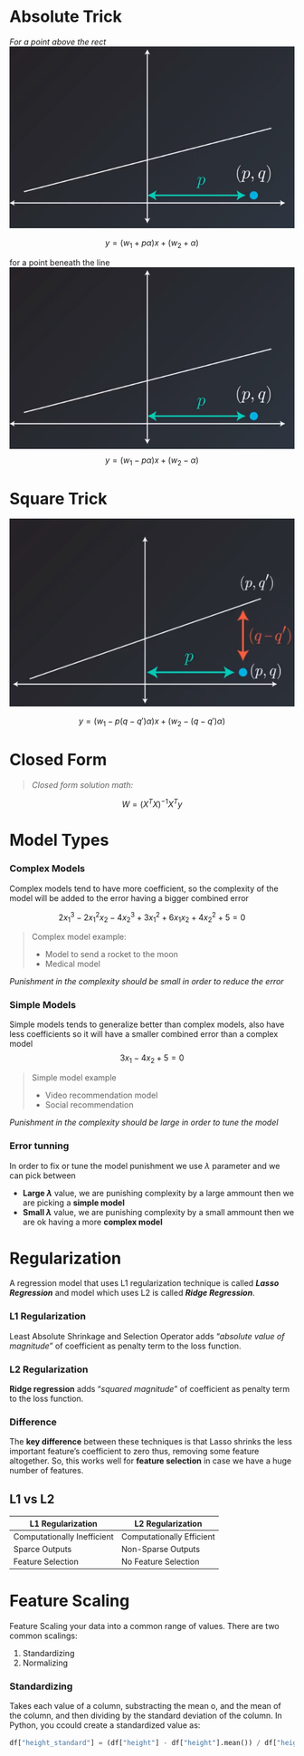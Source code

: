 # Absolute Trick
*For a point above the rect*
![enter image description here](https://github.com/steelcolosus/udacity-datascience/blob/master/images/below.png?raw=true)

$$
y = (w_1 + p\alpha)x + (w_2 + \alpha)
$$

for a point beneath the line
![Beneath](https://github.com/steelcolosus/udacity-datascience/blob/master/images/below.png?raw=true)
$$
y = (w_1 - p\alpha)x + (w_2 - \alpha)
$$

# Square Trick


![Beneath](https://github.com/steelcolosus/udacity-datascience/blob/master/images/squaretrick.png?raw=true)

$$
y = (w_1 - p(q-q')\alpha)x + (w_2 - (q-q')\alpha)
$$

# Closed  Form

> *Closed form solution math:*

$$W=(X^T X)^{-1} X^Ty$$


# Model Types

### Complex Models
Complex models tend to have more coefficient, so the complexity of the model will be added to the error having a bigger combined error

$$
2x_1^3 - 2x_1^2x_2 - 4x_2^3 +3x_1^2+6x_1x_2+4x_2^2 + 5 =0
$$

> Complex model example: 
>  - Model to send a rocket to the moon
>  - Medical model

*Punishment in the complexity should be small in order to reduce the error*

### Simple Models
Simple models tends to generalize better than complex models, also have less coefficients so it will have a smaller combined error than a complex model
$$
3x_1 - 4x_2 + 5 =0
$$

> Simple model example
>  - Video recommendation model
>  - Social recommendation

*Punishment in the complexity should be large in order to tune the model*


### Error tunning 
In order to fix or tune the model punishment we use $\lambda$ parameter and we can pick between

 - **Large $\lambda$** value, we are punishing complexity by a large ammount then we are picking a **simple model**
 - **Small $\lambda$** value, we are punishing complexity by a small ammount then we are ok having  a more **complex model**


# Regularization

A regression model that uses L1 regularization technique is called **_Lasso Regression_** and model which uses L2 is called **_Ridge Regression_**.


### L1 Regularization 
Least Absolute Shrinkage and Selection Operator adds “_absolute value of magnitude_” of coefficient as penalty term to the loss function.



### L2 Regularization
**Ridge regression** adds “_squared magnitude_” of coefficient as penalty term to the loss function.



### Difference

The **key difference** between these techniques is that Lasso shrinks the less important feature’s coefficient to zero thus, removing some feature altogether. So, this works well for **feature selection** in case we have a huge number of features.



## L1 vs L2
|L1 Regularization	|L2 Regularization  |
|--|--|
|Computationally Inefficient|Computationally Efficient|
|Sparce Outputs |  Non-Sparse Outputs  |
|Feature Selection | No Feature Selection|

# Feature Scaling

Feature Scaling your data into a common range of values. There are two common scalings:

 1. Standardizing 
 2. Normalizing

### Standardizing

Takes each value of a column, substracting the mean o, and the mean of the column, and then dividing by the standard deviation of the column. In Python, you ccould create a standardized value as:


```python
df["height_standard"] = (df["height"] - df["height"].mean()) / df["height"].std()
```

<!--stackedit_data:
eyJoaXN0b3J5IjpbMTU5NTY4MDg3LDE1NjM1MzA0NTAsMjEzMT
MyNjk0MSwtMTU0NjE1NTQ5MiwtMTM0ODA5Njc2OCwxODY5NTI3
MTUzLC02OTQwMTUxNjUsMTE2NzQ3MTQyMSwxODI1MTc5OTczLC
0xOTg0NTcyMjAxXX0=
-->